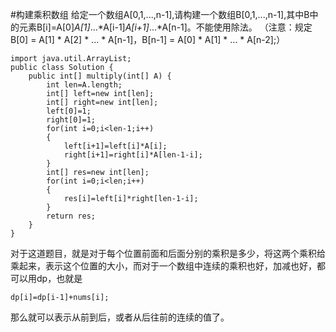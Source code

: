 #构建乘积数组
	给定一个数组A[0,1,...,n-1],请构建一个数组B[0,1,...,n-1],其中B中的元素B[i]=A[0]*A[1]*...*A[i-1]*A[i+1]*...*A[n-1]。不能使用除法。
	（注意：规定B[0] = A[1] * A[2] * ... * A[n-1]，B[n-1] = A[0] * A[1] * ... * A[n-2];）

```
import java.util.ArrayList;
public class Solution {
    public int[] multiply(int[] A) {
        int len=A.length;
        int[] left=new int[len];
        int[] right=new int[len];
        left[0]=1;
        right[0]=1;
        for(int i=0;i<len-1;i++)
        {
            left[i+1]=left[i]*A[i];
            right[i+1]=right[i]*A[len-1-i];
        }
        int[] res=new int[len];
        for(int i=0;i<len;i++)
        {
            res[i]=left[i]*right[len-1-i];
        }
        return res;
    }
}
```
对于这道题目，就是对于每个位置前面和后面分别的乘积是多少，将这两个乘积给乘起来，表示这个位置的大小，而对于一个数组中连续的乘积也好，加减也好，都可以用dp，也就是
	
	dp[i]=dp[i-1]+nums[i];
那么就可以表示从前到后，或者从后往前的连续的值了。